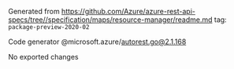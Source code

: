 Generated from https://github.com/Azure/azure-rest-api-specs/tree//specification/maps/resource-manager/readme.md tag: `package-preview-2020-02`

Code generator @microsoft.azure/autorest.go@2.1.168

No exported changes